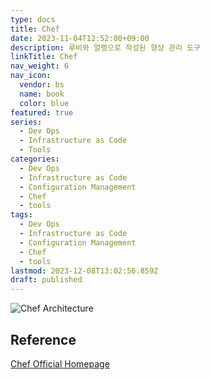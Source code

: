 ```yaml
---
type: docs
title: Chef
date: 2023-11-04T12:52:00+09:00
description: 루비와 얼랭으로 작성된 형상 관리 도구
linkTitle: Chef
nav_weight: 6
nav_icon:
  vendor: bs
  name: book
  color: blue
featured: true
series:
  - Dev Ops
  - Infrastructure as Code
  - Tools
categories:
  - Dev Ops
  - Infrastructure as Code
  - Configuration Management
  - Chef
  - tools
tags:
  - Dev Ops
  - Infrastructure as Code
  - Configuration Management
  - Chef
  - tools
lastmod: 2023-12-08T13:02:56.859Z
draft: published
---
```


![Chef Architecture](/dev-ops/chef%20architecture.png "https://www.tecmint.com/chef-automation-tool/")

## Reference

[Chef Official Homepage](https://www.chef.io/)
